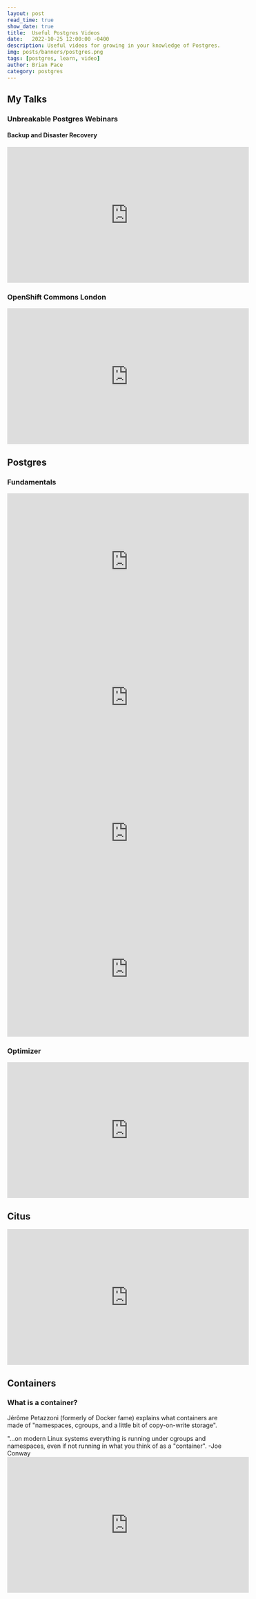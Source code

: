 ```yaml
---
layout: post
read_time: true
show_date: true
title:  Useful Postgres Videos
date:   2022-10-25 12:00:00 -0400
description: Useful videos for growing in your knowledge of Postgres.
img: posts/banners/postgres.png
tags: [postgres, learn, video]
author: Brian Pace
category: postgres
---
```


## My Talks

### Unbreakable Postgres Webinars

#### Backup and Disaster Recovery

<iframe width="560" height="315" src="https://www.youtube.com/embed/hCvnefTdZ1E?si=3eFqBa1HglhEyWsC" title="YouTube video player" frameborder="0" allow="accelerometer; autoplay; clipboard-write; encrypted-media; gyroscope; picture-in-picture; web-share" referrerpolicy="strict-origin-when-cross-origin" allowfullscreen></iframe>

### OpenShift Commons London

<iframe width="560" height="315" src="https://www.youtube.com/embed/F1wa0SjqH9Y?si=oVrDMa-_6bkNDN6c" title="YouTube video player" frameborder="0" allow="accelerometer; autoplay; clipboard-write; encrypted-media; gyroscope; picture-in-picture; web-share" referrerpolicy="strict-origin-when-cross-origin" allowfullscreen></iframe>

## Postgres

### Fundamentals

<iframe width="560" height="315" src="https://www.youtube.com/embed/ysG3x2QOu0c?si=raxdgBRsOmywtZjn" title="YouTube video player" frameborder="0" allow="accelerometer; autoplay; clipboard-write; encrypted-media; gyroscope; picture-in-picture; web-share" referrerpolicy="strict-origin-when-cross-origin" allowfullscreen></iframe>

<iframe width="560" height="315" src="https://www.youtube.com/embed/gtXNWdW42SQ?si=2OzuKVaTNWuUMyfQ" title="YouTube video player" frameborder="0" allow="accelerometer; autoplay; clipboard-write; encrypted-media; gyroscope; picture-in-picture; web-share" referrerpolicy="strict-origin-when-cross-origin" allowfullscreen></iframe>

<iframe width="560" height="315" src="https://www.youtube.com/embed/OWL8jqrJKPQ?si=Bkj84cteq_5U2n_f" title="YouTube video player" frameborder="0" allow="accelerometer; autoplay; clipboard-write; encrypted-media; gyroscope; picture-in-picture; web-share" referrerpolicy="strict-origin-when-cross-origin" allowfullscreen></iframe>

<iframe width="560" height="315" src="https://www.youtube.com/embed/OWL8jqrJKPQ?si=FcEQYAWaZSD-5EEa" title="YouTube video player" frameborder="0" allow="accelerometer; autoplay; clipboard-write; encrypted-media; gyroscope; picture-in-picture; web-share" referrerpolicy="strict-origin-when-cross-origin" allowfullscreen></iframe>

### Optimizer

<iframe width="560" height="315" src="https://www.youtube.com/embed/wLpcVM9qxV0?si=7cjaHSGlBsPpg34q" title="YouTube video player" frameborder="0" allow="accelerometer; autoplay; clipboard-write; encrypted-media; gyroscope; picture-in-picture; web-share" referrerpolicy="strict-origin-when-cross-origin" allowfullscreen></iframe>

## Citus

<iframe width="560" height="315" src="https://www.youtube.com/embed/JwjjUT8K7po?si=54NhQf6unY2NakbF" title="YouTube video player" frameborder="0" allow="accelerometer; autoplay; clipboard-write; encrypted-media; gyroscope; picture-in-picture; web-share" referrerpolicy="strict-origin-when-cross-origin" allowfullscreen></iframe>

## Containers

### What is a container?

Jérôme Petazzoni (formerly of Docker fame) explains what containers are made of "namespaces, cgroups, and a little bit of copy-on-write storage".

<tweet>
"...on modern Linux systems everything is running under cgroups and namespaces, even if not running in what you think of as a "container". -Joe Conway
</tweet>

<iframe width="560" height="315" src="https://www.youtube.com/embed/sK5i-N34im8?si=rEb6E0OX4SZQ1qUa" title="YouTube video player" frameborder="0" allow="accelerometer; autoplay; clipboard-write; encrypted-media; gyroscope; picture-in-picture; web-share" referrerpolicy="strict-origin-when-cross-origin" allowfullscreen></iframe>

